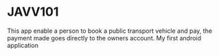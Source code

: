 # JAVV101
This app enable a person to book a public transport vehicle and pay,  the payment made goes directly to the owners account.
My first android application 
